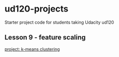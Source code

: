 ud120-projects
==============

Starter project code for students taking Udacity ud120



## Lesson 9 - feature scaling
 
[project: k-means clustering](https://github.com/ciprian12/ud120-projects/blob/master/k_means/k_means_cluster.py)

